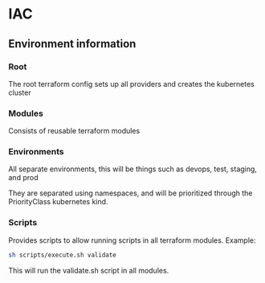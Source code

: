 # IAC

## Environment information

### Root

The root terraform config sets up all providers and creates the kubernetes cluster

### Modules

Consists of reusable terraform modules

### Environments

All separate environments, this will be things such as devops, test, staging, and prod

They are separated using namespaces, and will be prioritized through the PriorityClass kubernetes kind.

### Scripts

Provides scripts to allow running scripts in all terraform modules.
Example:

```bash
sh scripts/execute.sh validate
```

This will run the validate.sh script in all modules.
